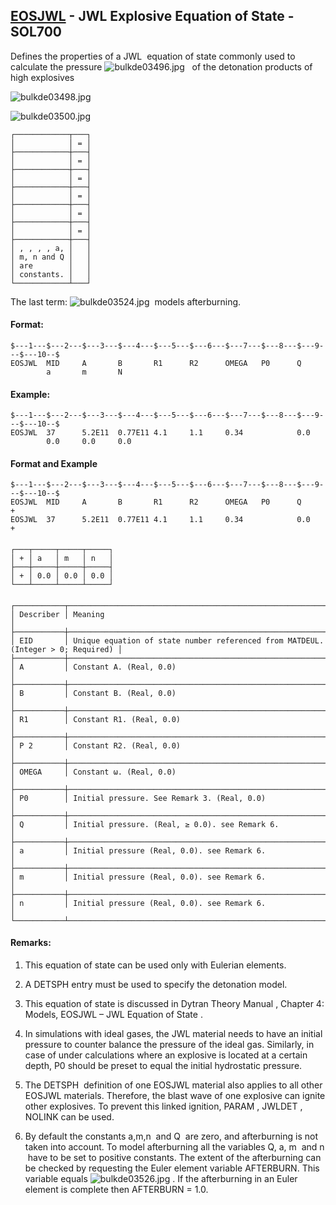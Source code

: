 ## [EOSJWL](https://help.hexagonmi.com/bundle/MSC_Nastran_2022.4/page/Nastran_Combined_Book/qrg/bulkde/TOC.EOSJWL.xhtml) - JWL Explosive Equation of State - SOL700

Defines the properties of a  JWL  equation of state commonly used to calculate the pressure  ![bulkde03496.jpg](https://help-be.hexagonmi.com/bundle/MSC_Nastran_2022.4/page/Nastran_Combined_Book/qrg/bulkde/../../../assets/bulkde03496.jpg?_LANG=enus)   of the detonation products of high explosives

![bulkde03498.jpg](https://help-be.hexagonmi.com/bundle/MSC_Nastran_2022.4/page/Nastran_Combined_Book/qrg/bulkde/../../../assets/bulkde03498.jpg?_LANG=enus)  

![bulkde03500.jpg](https://help-be.hexagonmi.com/bundle/MSC_Nastran_2022.4/page/Nastran_Combined_Book/qrg/bulkde/../../../assets/bulkde03500.jpg?_LANG=enus)  

```text
┌────────────┬───┐
│            │ = │
├────────────┼───┤
│            │ = │
├────────────┼───┤
│            │ = │
├────────────┼───┤
│            │ = │
├────────────┼───┤
│            │ = │
├────────────┼───┤
│            │ = │
├────────────┼───┤
│ , , , , a, │   │
│ m, n and Q │   │
│ are        │   │
│ constants. │   │
└────────────┴───┘
```
The last term:  ![bulkde03524.jpg](https://help-be.hexagonmi.com/bundle/MSC_Nastran_2022.4/page/Nastran_Combined_Book/qrg/bulkde/../../../assets/bulkde03524.jpg?_LANG=enus)  models afterburning.

#### Format:

```nastran
$---1---$---2---$---3---$---4---$---5---$---6---$---7---$---8---$---9---$---10--$
EOSJWL  MID     A       B       R1      R2      OMEGA   P0      Q               
        a       m       N                                                       
```
#### Example:

```nastran
$---1---$---2---$---3---$---4---$---5---$---6---$---7---$---8---$---9---$---10--$
EOSJWL  37      5.2E11  0.77E11 4.1     1.1     0.34            0.0             
        0.0     0.0     0.0                                                     
```
#### Format and Example<span></span>

```nastran
$---1---$---2---$---3---$---4---$---5---$---6---$---7---$---8---$---9---$---10--$
EOSJWL  MID     A       B       R1      R2      OMEGA   P0      Q       +       
EOSJWL  37      5.2E11  0.77E11 4.1     1.1     0.34            0.0     +       
```
#### <span></span>

```text
┌───┬─────┬─────┬─────┐
│ + │ a   │ m   │ n   │
├───┼─────┼─────┼─────┤
│ + │ 0.0 │ 0.0 │ 0.0 │
└───┴─────┴─────┴─────┘
```
#### <span></span>

```text
┌───────────┬──────────────────────────────────────────────────────────────────────────────────┐
│ Describer │ Meaning                                                                          │
├───────────┼──────────────────────────────────────────────────────────────────────────────────┤
│ EID       │ Unique equation of state number referenced from MATDEUL. (Integer > 0; Required) │
├───────────┼──────────────────────────────────────────────────────────────────────────────────┤
│ A         │ Constant A. (Real, 0.0)                                                          │
├───────────┼──────────────────────────────────────────────────────────────────────────────────┤
│ B         │ Constant B. (Real, 0.0)                                                          │
├───────────┼──────────────────────────────────────────────────────────────────────────────────┤
│ R1        │ Constant R1. (Real, 0.0)                                                         │
├───────────┼──────────────────────────────────────────────────────────────────────────────────┤
│ Ρ 2       │ Constant R2. (Real, 0.0)                                                         │
├───────────┼──────────────────────────────────────────────────────────────────────────────────┤
│ OMEGA     │ Constant ω. (Real, 0.0)                                                          │
├───────────┼──────────────────────────────────────────────────────────────────────────────────┤
│ P0        │ Initial pressure. See Remark 3. (Real, 0.0)                                      │
├───────────┼──────────────────────────────────────────────────────────────────────────────────┤
│ Q         │ Initial pressure. (Real, ≥ 0.0). see Remark 6.                                   │
├───────────┼──────────────────────────────────────────────────────────────────────────────────┤
│ a         │ Initial pressure (Real, 0.0). see Remark 6.                                      │
├───────────┼──────────────────────────────────────────────────────────────────────────────────┤
│ m         │ Initial pressure (Real, 0.0). see Remark 6.                                      │
├───────────┼──────────────────────────────────────────────────────────────────────────────────┤
│ n         │ Initial pressure (Real, 0.0). see Remark 6.                                      │
└───────────┴──────────────────────────────────────────────────────────────────────────────────┘
```
#### Remarks:

1. This equation of state can be used only with Eulerian elements.

2. A  DETSPH  entry must be used to specify the detonation model.

3. This equation of state is discussed in  Dytran Theory Manual , Chapter 4: Models,  EOSJWL – JWL Equation of State .

4. In simulations with ideal gases, the JWL material needs to have an initial pressure to counter balance the pressure of the ideal gas. Similarly, in case of under calculations where an explosive is located at a certain depth,  P0  should be preset to equal the initial hydrostatic pressure.

5. The  DETSPH  definition of one EOSJWL material also applies to all other EOSJWL materials. Therefore, the blast wave of one explosive can ignite other explosives. To prevent this linked ignition,  PARAM , JWLDET , NOLINK  can be used.

6. By default the constants  a,m,n  and  Q  are zero, and afterburning is not taken into account. To model afterburning all the variables  Q, a, m  and  n  have to be set to positive constants. The extent of the afterburning can be checked by requesting the Euler element variable AFTERBURN. This variable equals  ![bulkde03526.jpg](https://help-be.hexagonmi.com/bundle/MSC_Nastran_2022.4/page/Nastran_Combined_Book/qrg/bulkde/../../../assets/bulkde03526.jpg?_LANG=enus) . If the afterburning in an Euler element is complete then AFTERBURN = 1.0.

